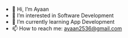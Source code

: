 - 👋 Hi, I’m Ayaan
- 👀 I’m interested in Software Development
- 🌱 I’m currently learning App Development
- 📫 How to reach me: ayaan2536@gmail.com

<!---
itsjustayaan/itsjustayaan is a ✨ special ✨ repository because its `README.md` (this file) appears on your GitHub profile.
You can click the Preview link to take a look at your changes.
--->
